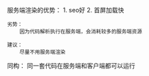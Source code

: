 服务端渲染的优势：
    1. seo好
    2. 首屏加载快

    劣势：
        因为代码解析执行在服务端，会消耗较多的服务端资源
    
    建议：
        尽量不用服务端渲染

同构： 同一套代码在服务端和客户端都可以运行
